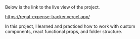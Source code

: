 Below is the link to the live view of the project.

 https://regal-expense-tracker.vercel.app/

In this project, I learned and practiced how to work with custom components, react functional props, and folder structure.
